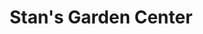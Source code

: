 ---
title: "Stan's Garden Center"
url: /erie/stans-garden-center-west-lake-road/
shop: Garten-Center
---